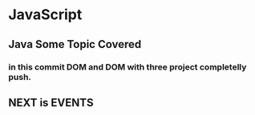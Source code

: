 # JavaScript

## Java Some Topic Covered

### in this commit DOM and DOM with three project completelly push.

## NEXT is EVENTS
